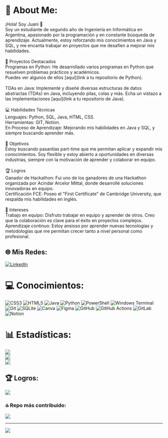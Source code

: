 # 💫 About Me:
¡Hola! Soy Juani 👋<br>Soy un estudiante de segundo año de Ingeniería en Informática en Argentina, apasionado por la programación y en constante búsqueda de aprendizaje. Actualmente, estoy reforzando mis conocimientos en Java y SQL, y me encanta trabajar en proyectos que me desafíen a mejorar mis habilidades.<br><br>🚀 Proyectos Destacados<br>Programas en Python: He desarrollado varios programas en Python que resuelven problemas prácticos y académicos.<br>Puedes ver algunos de ellos [aquí](link a tu repositorio de Python).<br><br>TDAs en Java: Implementé y diseñé diversas estructuras de datos abstractas (TDAs) en Java, incluyendo pilas, colas y más. Echa un vistazo a las implementaciones [aquí](link a tu repositorio de Java).<br><br>💻 Habilidades Técnicas<br>Lenguajes: Python, SQL, Java, HTML, CSS.<br>Herramientas: GIT, Notion.<br>En Proceso de Aprendizaje: Mejorando mis habilidades en Java y SQL, y siempre buscando aprender más.<br><br>🎯 Objetivos<br>Estoy buscando pasantías part-time que me permitan aplicar y expandir mis conocimientos. Soy flexible y estoy abierto a oportunidades en diversas industrias, siempre con la motivación de aprender y colaborar en equipo.<br><br>🏆 Logros<br>Ganador de Hackathon: Fui uno de los ganadores de una Hackathon organizada por Acindar Arcelor Mittal, donde desarrollé soluciones innovadoras en equipo.<br>Certificación FCE: Poseo el "First Certificate" de Cambridge University, que respalda mis habilidades en inglés.<br><br>🤝 Intereses<br>Trabajo en equipo: Disfruto trabajar en equipo y aprender de otros. Creo que la colaboración es clave para el éxito en proyectos complejos.<br>Aprendizaje continuo: Estoy ansioso por aprender nuevas tecnologías y metodologías que me permitan crecer tanto a nivel personal como profesional.


## 🌐 Mis Redes:
[![LinkedIn](https://img.shields.io/badge/LinkedIn-%230077B5.svg?logo=linkedin&logoColor=white)](https://www.linkedin.com/in/juan-ignacio-aguirre) 

# 💻 Conocimientos:
![CSS3](https://img.shields.io/badge/css3-%231572B6.svg?style=flat&logo=css3&logoColor=white) ![HTML5](https://img.shields.io/badge/html5-%23E34F26.svg?style=flat&logo=html5&logoColor=white) ![Java](https://img.shields.io/badge/java-%23ED8B00.svg?style=flat&logo=openjdk&logoColor=white) ![Python](https://img.shields.io/badge/python-3670A0?style=flat&logo=python&logoColor=ffdd54) ![PowerShell](https://img.shields.io/badge/PowerShell-%235391FE.svg?style=flat&logo=powershell&logoColor=white) ![Windows Terminal](https://img.shields.io/badge/Windows%20Terminal-%234D4D4D.svg?style=flat&logo=windows-terminal&logoColor=white) ![Git](https://img.shields.io/badge/git-%23F05033.svg?style=flat&logo=git&logoColor=white) ![SQLite](https://img.shields.io/badge/sqlite-%2307405e.svg?style=flat&logo=sqlite&logoColor=white) ![Canva](https://img.shields.io/badge/Canva-%2300C4CC.svg?style=flat&logo=Canva&logoColor=white) ![Figma](https://img.shields.io/badge/figma-%23F24E1E.svg?style=flat&logo=figma&logoColor=white) ![GitHub](https://img.shields.io/badge/github-%23121011.svg?style=flat&logo=github&logoColor=white) ![GitHub Actions](https://img.shields.io/badge/github%20actions-%232671E5.svg?style=flat&logo=githubactions&logoColor=white) ![GitLab](https://img.shields.io/badge/gitlab-%23181717.svg?style=flat&logo=gitlab&logoColor=white) ![Notion](https://img.shields.io/badge/Notion-%23000000.svg?style=flat&logo=notion&logoColor=white)

# 📊 Estadísticas:
![](https://github-readme-stats.vercel.app/api?username=JIA2004&theme=catppuccin_mocha&hide_border=false&include_all_commits=true&count_private=true)<br/>
![](https://github-readme-streak-stats.herokuapp.com/?user=JIA2004&theme=catppuccin_mocha&hide_border=false)<br/>
![](https://github-readme-stats.vercel.app/api/top-langs/?username=JIA2004&theme=catppuccin_mocha&hide_border=false&include_all_commits=true&count_private=true&layout=compact)

## 🏆 Logros:
![](https://github-profile-trophy.vercel.app/?username=JIA2004&theme=catppuccin_mocha&no-frame=false&no-bg=true&margin-w=4)

### 🔝 Repo más contribuido:
![](https://github-contributor-stats.vercel.app/api?username=JIA2004&limit=5&theme=catppuccin_mocha&combine_all_yearly_contributions=true)

---
[![](https://visitcount.itsvg.in/api?id=JIA2004&icon=2&color=1)](https://visitcount.itsvg.in)
